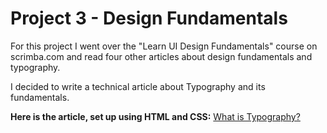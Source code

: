 # Project 3 - Design Fundamentals

For this project I went over the "Learn UI Design Fundamentals" course on scrimba.com and read four other articles about design fundamentals and typography. 

I decided to write a technical article about Typography and its fundamentals.

**Here is the article, set up using HTML and CSS:**
[What is Typography?](https://hebaulf.github.io/design-fundamentals-typography/)
